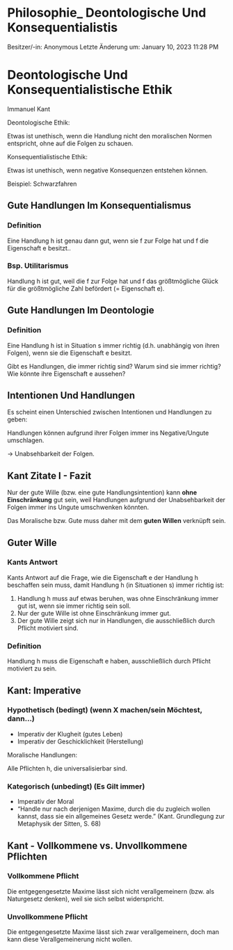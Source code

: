 # Philosophie_ Deontologische Und Konsequentialistis

Besitzer/-in: Anonymous
Letzte Änderung um: January 10, 2023 11:28 PM

# Deontologische Und Konsequentialistische Ethik

Immanuel Kant

Deontologische Ethik:

Etwas ist unethisch, wenn die Handlung nicht den moralischen Normen entspricht, ohne auf die Folgen zu schauen.

Konsequentialistische Ethik:

Etwas ist unethisch, wenn negative Konsequenzen entstehen können.

Beispiel: Schwarzfahren

## Gute Handlungen Im Konsequentialismus

### Definition

Eine Handlung h ist genau dann gut, wenn sie f zur Folge hat und f die Eigenschaft e besitzt..

### Bsp. Utilitarismus

Handlung h ist gut, weil die f zur Folge hat und f das größtmögliche Glück für die größtmögliche Zahl befördert (= Eigenschaft e).

## Gute Handlungen Im Deontologie

### Definition

Eine Handlung h ist in Situation s immer richtig (d.h. unabhängig von ihren Folgen), wenn sie die Eigenschaft e besitzt.

Gibt es Handlungen, die immer richtig sind? Warum sind sie immer richtig? Wie könnte ihre Eigenschaft e aussehen?

## Intentionen Und Handlungen

Es scheint einen Unterschied zwischen Intentionen und Handlungen zu geben:

Handlungen können aufgrund ihrer Folgen immer ins Negative/Ungute umschlagen.

→ Unabsehbarkeit der Folgen.

## Kant Zitate I - Fazit

Nur der gute Wille (bzw. eine gute Handlungsintention) kann **ohne Einschränkung** gut sein, weil Handlungen aufgrund der Unabsehbarkeit der Folgen immer ins Ungute umschwenken könnten.

Das Moralische bzw. Gute muss daher mit dem **guten Willen** verknüpft sein.

## Guter Wille

### Kants Antwort

Kants Antwort auf die Frage, wie die Eigenschaft e der Handlung h beschaffen sein muss, damit Handlung h (in Situationen s) immer richtig ist:

1. Handlung h muss auf etwas beruhen, was ohne Einschränkung immer gut ist, wenn sie immer richtig sein soll.
2. Nur der gute Wille ist ohne Einschränkung immer gut.
3. Der gute Wille zeigt sich nur in Handlungen, die ausschließlich durch Pflicht motiviert sind.

### Definition

Handlung h muss die Eigenschaft e haben, ausschließlich durch Pflicht motiviert zu sein.

## Kant: Imperative

### Hypothetisch (bedingt) (wenn X machen/sein Möchtest, dann…)

- Imperativ der Klugheit (gutes Leben)
- Imperativ der Geschicklichkeit (Herstellung)

Moralische Handlungen:

Alle Pflichten h, die universalisierbar sind.

### Kategorisch (unbedingt) (Es Gilt immer)

- Imperativ der Moral
- “Handle nur nach derjenigen Maxime, durch die du zugleich wollen kannst, dass sie ein allgemeines Gesetz werde.” (Kant. Grundlegung zur Metaphysik der Sitten, S. 68)

## Kant - Vollkommene vs. Unvollkommene Pflichten

### Vollkommene Pflicht

Die entgegengesetzte Maxime lässt sich nicht verallgemeinern (bzw. als Naturgesetz denken), weil sie sich selbst widerspricht.

### Unvollkommene Pflicht

Die entgegengesetzte Maxime lässt sich zwar verallgemeinern, doch man kann diese Verallgemeinerung nicht wollen.